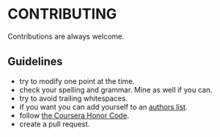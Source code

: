 # CONTRIBUTING

Contributions are always welcome.

## Guidelines
- try to modify one point at the time.
- check your spelling and grammar. Mine as well if you can.
- try to avoid trailing whitespaces.
- if you want you can add yourself to an [authors list](https://github.com/zero323/ds-capstone-survival-guide/blob/master/AUTHORS).
- follow [the Coursera Honor Code](https://www.coursera.org/about/terms/honorcode).
- create a pull request. 
